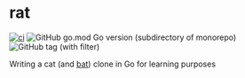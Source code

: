 # rat
[![ci](https://github.com/Yakiyo/rat/actions/workflows/ci.yml/badge.svg?branch=main)](https://github.com/Yakiyo/rat/actions/workflows/ci.yml) ![GitHub go.mod Go version (subdirectory of monorepo)](https://img.shields.io/github/go-mod/go-version/Yakiyo/rat) ![GitHub tag (with filter)](https://img.shields.io/github/v/tag/Yakiyo/rat?label=version)

Writing a cat (and [bat](https://github.com/sharkdp/bat)) clone in Go for learning purposes